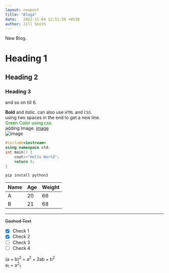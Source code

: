 ```yaml
---
layout: newpost
title: "Blog4"
date:   2022-11-04 12:51:50 +0530
author: Jill Smith
---
```


New Blog.

# Heading 1
## Heading 2
### Heading 3
and so on till 6.

**Bold** and _italic_.
can also use `HTML` and `CSS`.  
using two spaces in the end to get a new line.  
<span style="color:green">Green Color using css.</span>  
adding Image.
[image](https://encrypted-tbn0.gstatic.com/images?q=tbn:ANd9GcTiJqFPAu-tYO_xGasHNMCD9hYP9nTCjV78gg&usqp=CAU)  
![image](https://encrypted-tbn0.gstatic.com/images?q=tbn:ANd9GcTiJqFPAu-tYO_xGasHNMCD9hYP9nTCjV78gg&usqp=CAU)  

```cpp
#include<iostream>
using namespace std;
int main() {
    cout<<"Hello World";
    return 0;
}
```
```
pip install python3
```

| Name | Age | Weight |
|----|---|------|
|A|20|66|
|B|21|68|

---

~~Dashed Text~~

- [x] Check 1
- [x] Check 2
- [ ] Check 3
- [ ] Check 4

(a + b)<sup>2</sup> = a<sup>2</sup> + 2ab + b<sup>2</sup>  
a<sub>1</sub> + a<sup>2</sup><sub>1</sub>
